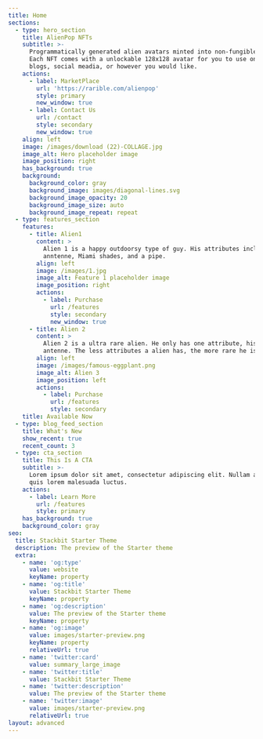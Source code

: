 ```yaml
---
title: Home
sections:
  - type: hero_section
    title: AlienPop NFTs
    subtitle: >-
      Programmatically generated alien avatars minted into non-fungible tokens.
      Each NFT comes with a unlockable 128x128 avatar for you to use on your
      blogs, social meadia, or however you would like.
    actions:
      - label: MarketPlace
        url: 'https://rarible.com/alienpop'
        style: primary
        new_window: true
      - label: Contact Us
        url: /contact
        style: secondary
        new_window: true
    align: left
    image: /images/download (22)-COLLAGE.jpg
    image_alt: Hero placeholder image
    image_position: right
    has_background: true
    background:
      background_color: gray
      background_image: images/diagonal-lines.svg
      background_image_opacity: 20
      background_image_size: auto
      background_image_repeat: repeat
  - type: features_section
    features:
      - title: Alien1
        content: >
          Alien 1 is a happy outdoorsy type of guy. His attributes include robot
          anntenne, Miami shades, and a pipe. 
        align: left
        image: /images/1.jpg
        image_alt: Feature 1 placeholder image
        image_position: right
        actions:
          - label: Purchase
            url: /features
            style: secondary
            new_window: true
      - title: Alien 2
        content: >
          Alien 2 is a ultra rare alien. He only has one attribute, his robot
          antenne. The less attributes a alien has, the more rare he is.
        align: left
        image: /images/famous-eggplant.png
        image_alt: Alien 3
        image_position: left
        actions:
          - label: Purchase
            url: /features
            style: secondary
    title: Available Now
  - type: blog_feed_section
    title: What's New
    show_recent: true
    recent_count: 3
  - type: cta_section
    title: This Is A CTA
    subtitle: >-
      Lorem ipsum dolor sit amet, consectetur adipiscing elit. Nullam a metus
      quis lorem malesuada luctus.
    actions:
      - label: Learn More
        url: /features
        style: primary
    has_background: true
    background_color: gray
seo:
  title: Stackbit Starter Theme
  description: The preview of the Starter theme
  extra:
    - name: 'og:type'
      value: website
      keyName: property
    - name: 'og:title'
      value: Stackbit Starter Theme
      keyName: property
    - name: 'og:description'
      value: The preview of the Starter theme
      keyName: property
    - name: 'og:image'
      value: images/starter-preview.png
      keyName: property
      relativeUrl: true
    - name: 'twitter:card'
      value: summary_large_image
    - name: 'twitter:title'
      value: Stackbit Starter Theme
    - name: 'twitter:description'
      value: The preview of the Starter theme
    - name: 'twitter:image'
      value: images/starter-preview.png
      relativeUrl: true
layout: advanced
---
```

